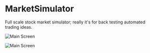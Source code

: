 MarketSimulator
===============

Full scale stock market simulator; really it's for back testing automated trading ideas.

![Main Screen](https://raw.github.com/PJensen/MarketSimulator/master/screenshots/MarketDataSimulator-2.png)

![Main Screen](https://raw.github.com/PJensen/MarketSimulator/master/screenshots/MarketDataSimulator-1.png)



